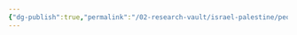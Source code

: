 ```yaml
---
{"dg-publish":true,"permalink":"/02-research-vault/israel-palestine/people/yoav-gallant/","updated":"2025-08-22T21:00:41.266-04:00"}
---
```


